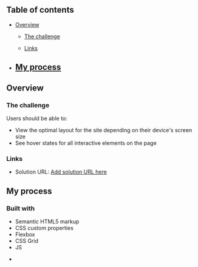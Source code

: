 ## Table of contents

- [Overview](#overview)

  - [The challenge](#the-challenge)

  - [Links](#links)

- ## [My process](#my-process)

## Overview

### The challenge

Users should be able to:

- View the optimal layout for the site depending on their device's screen size
- See hover states for all interactive elements on the page

### Links

- Solution URL: [Add solution URL here](https://github.com/Marvell69/quiz.git)

## My process

### Built with

- Semantic HTML5 markup
- CSS custom properties
- Flexbox
- CSS Grid
- JS

*
